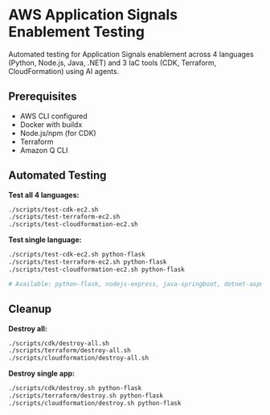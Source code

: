 # AWS Application Signals Enablement Testing

Automated testing for Application Signals enablement across 4 languages (Python, Node.js, Java, .NET) and 3 IaC tools (CDK, Terraform, CloudFormation) using AI agents.

## Prerequisites

- AWS CLI configured
- Docker with buildx
- Node.js/npm (for CDK)
- Terraform
- Amazon Q CLI

## Automated Testing

**Test all 4 languages:**
```bash
./scripts/test-cdk-ec2.sh
./scripts/test-terraform-ec2.sh
./scripts/test-cloudformation-ec2.sh
```

**Test single language:**
```bash
./scripts/test-cdk-ec2.sh python-flask
./scripts/test-terraform-ec2.sh python-flask
./scripts/test-cloudformation-ec2.sh python-flask

# Available: python-flask, nodejs-express, java-springboot, dotnet-aspnetcore
```

## Cleanup

**Destroy all:**
```bash
./scripts/cdk/destroy-all.sh
./scripts/terraform/destroy-all.sh
./scripts/cloudformation/destroy-all.sh
```

**Destroy single app:**
```bash
./scripts/cdk/destroy.sh python-flask
./scripts/terraform/destroy.sh python-flask
./scripts/cloudformation/destroy.sh python-flask
```
